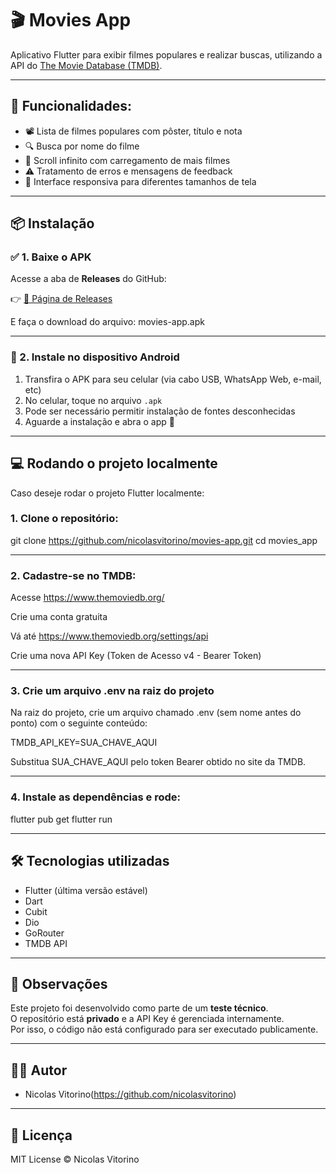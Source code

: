# 🎬 Movies App

Aplicativo Flutter para exibir filmes populares e realizar buscas, utilizando a API do [The Movie Database (TMDB)](https://www.themoviedb.org/).

---

## 📱 Funcionalidades:

- 📽️ Lista de filmes populares com pôster, título e nota
- 🔍 Busca por nome do filme
- 🧭 Scroll infinito com carregamento de mais filmes
- ⚠️ Tratamento de erros e mensagens de feedback
- 🎨 Interface responsiva para diferentes tamanhos de tela

---

## 

## 📦 Instalação

### ✅ 1. Baixe o APK

Acesse a aba de **Releases** do GitHub:

👉 [🔗 Página de Releases](https://github.com/nicolasvitorino/movies_app/releases)

E faça o download do arquivo:
movies-app.apk


---

### 📲 2. Instale no dispositivo Android

1. Transfira o APK para seu celular (via cabo USB, WhatsApp Web, e-mail, etc)
2. No celular, toque no arquivo `.apk`
3. Pode ser necessário permitir instalação de fontes desconhecidas
4. Aguarde a instalação e abra o app 🎉


---

## 💻 Rodando o projeto localmente
Caso deseje rodar o projeto Flutter localmente:

### 1. Clone o repositório:
git clone https://github.com/nicolasvitorino/movies-app.git
cd movies_app


---

### 2. Cadastre-se no TMDB:
Acesse https://www.themoviedb.org/

Crie uma conta gratuita

Vá até https://www.themoviedb.org/settings/api

Crie uma nova API Key (Token de Acesso v4 - Bearer Token)


---

### 3. Crie um arquivo .env na raiz do projeto
Na raiz do projeto, crie um arquivo chamado .env (sem nome antes do ponto) com o seguinte conteúdo:

TMDB_API_KEY=SUA_CHAVE_AQUI

Substitua SUA_CHAVE_AQUI pelo token Bearer obtido no site da TMDB.


---

### 4. Instale as dependências e rode:
flutter pub get
flutter run


---

## 🛠 Tecnologias utilizadas

- Flutter (última versão estável)
- Dart
- Cubit
- Dio
- GoRouter
- TMDB API
  

---

## 🚧 Observações

Este projeto foi desenvolvido como parte de um **teste técnico**.  
O repositório está **privado** e a API Key é gerenciada internamente.  
Por isso, o código não está configurado para ser executado publicamente.

---

## 🧑‍💻 Autor

- Nicolas Vitorino(https://github.com/nicolasvitorino)

---

## 📝 Licença

MIT License © Nicolas Vitorino

